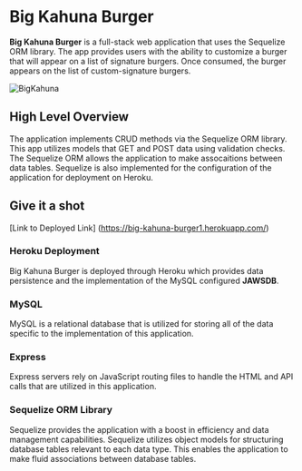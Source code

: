 # Big Kahuna Burger

**Big Kahuna Burger** is a full-stack web application that uses the Sequelize ORM library. The app provides users with the ability to customize a burger that will appear on a list of signature burgers. Once consumed, the burger appears on the list of custom-signature burgers.

<img src="assets/images/kahuna.png" alt="BigKahuna" title="Big Kahuna Burger screenshot">

## High Level Overview

The application implements CRUD methods via the Sequelize ORM library. This app utilizes models that GET and POST data using validation checks. The Sequelize ORM allows the application to make assocaitions between data tables. Sequelize is also implemented for the configuration of the application for deployment on Heroku.

## Give it a shot
[Link to Deployed Link] (https://big-kahuna-burger1.herokuapp.com/)

### Heroku Deployment 

Big Kahuna Burger is deployed through Heroku which provides data persistence and the implementation of the MySQL configured **JAWSDB**. 

### MySQL

MySQL is a relational database that is utilized for storing all of the data specific to the implementation of this application. 

### Express

Express servers rely on JavaScript routing files to handle the HTML and API calls that are utilized in this application. 

### Sequelize ORM Library

Sequelize provides the application with a boost in efficiency and data management capabilities. Sequelize utilizes object models for structuring database tables relevant to each data type. This enables the application to make fluid associations between database tables. 

